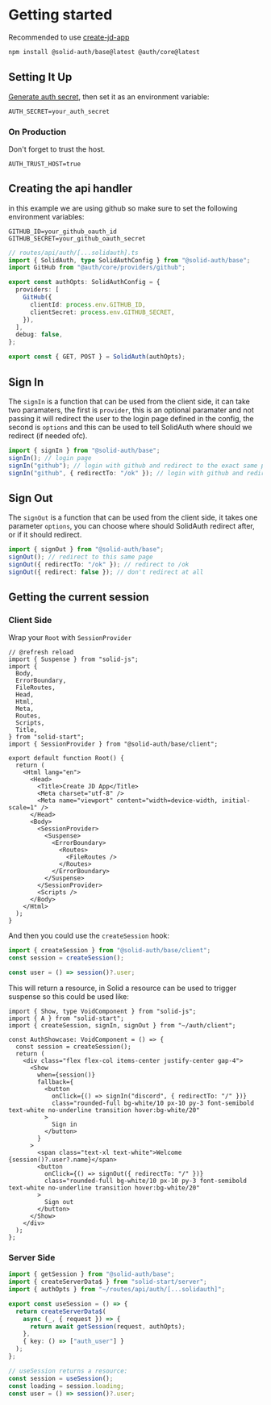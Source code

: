 # Getting started

Recommended to use [create-jd-app](https://github.com/OrJDev/create-jd-app)

```bash
npm install @solid-auth/base@latest @auth/core@latest
```

## Setting It Up

[Generate auth secret](https://generate-secret.vercel.app/32), then set it as an environment variable:

```
AUTH_SECRET=your_auth_secret
```

### On Production

Don't forget to trust the host.

```
AUTH_TRUST_HOST=true
```

## Creating the api handler

in this example we are using github so make sure to set the following environment variables:

```
GITHUB_ID=your_github_oauth_id
GITHUB_SECRET=your_github_oauth_secret
```

```ts
// routes/api/auth/[...solidauth].ts
import { SolidAuth, type SolidAuthConfig } from "@solid-auth/base";
import GitHub from "@auth/core/providers/github";

export const authOpts: SolidAuthConfig = {
  providers: [
    GitHub({
      clientId: process.env.GITHUB_ID,
      clientSecret: process.env.GITHUB_SECRET,
    }),
  ],
  debug: false,
};

export const { GET, POST } = SolidAuth(authOpts);
```

## Sign In

The `signIn` is a function that can be used from the client side, it can take two paramaters, the first is `provider`, this is an optional paramater and not passing it will redirect the user to the login page defined in the config, the second is `options` and this can be used to tell SolidAuth where should we redirect (if needed ofc).

```ts
import { signIn } from "@solid-auth/base";
signIn(); // login page
signIn("github"); // login with github and redirect to the exact same page we are at right now
signIn("github", { redirectTo: "/ok" }); // login with github and redirect to /ok
```

## Sign Out

The `signOut` is a function that can be used from the client side, it takes one parameter `options`, you can choose where should SolidAuth redirect after, or if it should redirect.

```ts
import { signOut } from "@solid-auth/base";
signOut(); // redirect to this same page
signOut({ redirectTo: "/ok" }); // redirect to /ok
signOut({ redirect: false }); // don't redirect at all
```

## Getting the current session

### Client Side

Wrap your `Root` with `SessionProvider`

```tsx
// @refresh reload
import { Suspense } from "solid-js";
import {
  Body,
  ErrorBoundary,
  FileRoutes,
  Head,
  Html,
  Meta,
  Routes,
  Scripts,
  Title,
} from "solid-start";
import { SessionProvider } from "@solid-auth/base/client";

export default function Root() {
  return (
    <Html lang="en">
      <Head>
        <Title>Create JD App</Title>
        <Meta charset="utf-8" />
        <Meta name="viewport" content="width=device-width, initial-scale=1" />
      </Head>
      <Body>
        <SessionProvider>
          <Suspense>
            <ErrorBoundary>
              <Routes>
                <FileRoutes />
              </Routes>
            </ErrorBoundary>
          </Suspense>
        </SessionProvider>
        <Scripts />
      </Body>
    </Html>
  );
}
```

And then you could use the `createSession` hook:

```ts
import { createSession } from "@solid-auth/base/client";
const session = createSession();

const user = () => session()?.user;
```

This will return a resource, in Solid a resource can be used to trigger suspense so this could be used like:

```tsx
import { Show, type VoidComponent } from "solid-js";
import { A } from "solid-start";
import { createSession, signIn, signOut } from "~/auth/client";

const AuthShowcase: VoidComponent = () => {
  const session = createSession();
  return (
    <div class="flex flex-col items-center justify-center gap-4">
      <Show
        when={session()}
        fallback={
          <button
            onClick={() => signIn("discord", { redirectTo: "/" })}
            class="rounded-full bg-white/10 px-10 py-3 font-semibold text-white no-underline transition hover:bg-white/20"
          >
            Sign in
          </button>
        }
      >
        <span class="text-xl text-white">Welcome {session()?.user?.name}</span>
        <button
          onClick={() => signOut({ redirectTo: "/" })}
          class="rounded-full bg-white/10 px-10 py-3 font-semibold text-white no-underline transition hover:bg-white/20"
        >
          Sign out
        </button>
      </Show>
    </div>
  );
};
```

### Server Side

```ts
import { getSession } from "@solid-auth/base";
import { createServerData$ } from "solid-start/server";
import { authOpts } from "~/routes/api/auth/[...solidauth]";

export const useSession = () => {
  return createServerData$(
    async (_, { request }) => {
      return await getSession(request, authOpts);
    },
    { key: () => ["auth_user"] }
  );
};

// useSession returns a resource:
const session = useSession();
const loading = session.loading;
const user = () => session()?.user;
```
